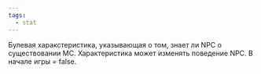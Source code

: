 ```yaml
---
tags:
  - stat
---
```

Булевая харакстеристика, указывающая о том, знает ли NPC о существовании MC. 
Характеристика может изменять поведение NPC. В начале игры = false. 